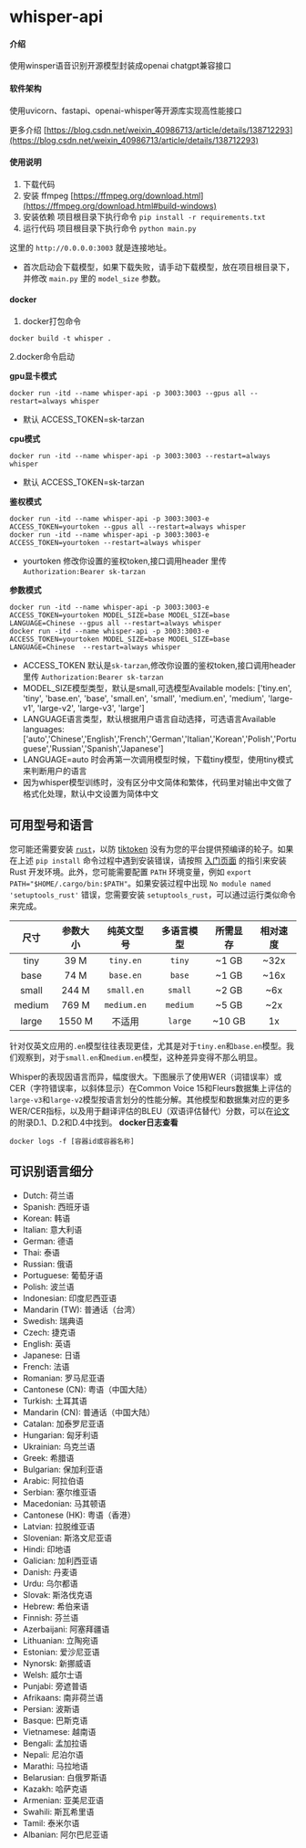 # whisper-api

#### 介绍
使用winsper语音识别开源模型封装成openai chatgpt兼容接口

#### 软件架构
使用uvicorn、fastapi、openai-whisper等开源库实现高性能接口

更多介绍 [https://blog.csdn.net/weixin_40986713/article/details/138712293](https://blog.csdn.net/weixin_40986713/article/details/138712293)

#### 使用说明

1.  下载代码
2.  安装 ffmpeg [https://ffmpeg.org/download.html](https://ffmpeg.org/download.html#build-windows)
3.  安装依赖 项目根目录下执行命令 `pip install -r requirements.txt`
4.  运行代码 项目根目录下执行命令 `python main.py`

这里的 `http://0.0.0.0:3003` 就是连接地址。

- 首次启动会下载模型，如果下载失败，请手动下载模型，放在项目根目录下，并修改 `main.py` 里的 `model_size` 参数。

#### docker 

1. docker打包命令

```
docker build -t whisper .
```


2.docker命令启动

 **gpu显卡模式** 

```
docker run -itd --name whisper-api -p 3003:3003 --gpus all --restart=always whisper
```
- 默认 ACCESS_TOKEN=sk-tarzan

 **cpu模式** 

```
docker run -itd --name whisper-api -p 3003:3003 --restart=always whisper
```
- 默认 ACCESS_TOKEN=sk-tarzan

 **鉴权模式** 

```
docker run -itd --name whisper-api -p 3003:3003-e ACCESS_TOKEN=yourtoken --gpus all --restart=always whisper
docker run -itd --name whisper-api -p 3003:3003-e ACCESS_TOKEN=yourtoken --restart=always whisper
```
- yourtoken 修改你设置的鉴权token,接口调用header 里传 `Authorization:Bearer sk-tarzan`

 **参数模式** 

```
docker run -itd --name whisper-api -p 3003:3003-e ACCESS_TOKEN=yourtoken MODEL_SIZE=base MODEL_SIZE=base LANGUAGE=Chinese --gpus all --restart=always whisper
docker run -itd --name whisper-api -p 3003:3003-e ACCESS_TOKEN=yourtoken MODEL_SIZE=base MODEL_SIZE=base LANGUAGE=Chinese  --restart=always whisper
```
- ACCESS_TOKEN 默认是`sk-tarzan`,修改你设置的鉴权token,接口调用header 里传 `Authorization:Bearer sk-tarzan`
- MODEL_SIZE模型类型，默认是small,可选模型Available models: ['tiny.en', 'tiny', 'base.en', 'base', 'small.en', 'small', 'medium.en', 'medium', 'large-v1', 'large-v2', 'large-v3', 'large']
- LANGUAGE语言类型，默认根据用户语言自动选择，可选语言Available languages: ['auto','Chinese','English','French','German','Italian','Korean','Polish','Portuguese','Russian','Spanish','Japanese']
- LANGUAGE=auto 时会再第一次调用模型时候，下载tiny模型，使用tiny模式来判断用户的语言
- 因为whisper模型训练时，没有区分中文简体和繁体，代码里对输出中文做了格式化处理，默认中文设置为简体中文
## 可用型号和语言

您可能还需要安装 [`rust`](http://rust-lang.org)，以防 [tiktoken](https://github.com/openai/tiktoken) 没有为您的平台提供预编译的轮子。如果在上述 `pip install` 命令过程中遇到安装错误，请按照 [入门页面](https://www.rust-lang.org/learn/get-started) 的指引来安装 Rust 开发环境。此外，您可能需要配置 `PATH` 环境变量，例如 `export PATH="$HOME/.cargo/bin:$PATH"`。如果安装过程中出现 `No module named 'setuptools_rust'` 错误，您需要安装 `setuptools_rust`，可以通过运行类似命令来完成。

|  尺寸| 参数大小| 纯英文型号 | 多语言模型 | 所需显存 | 相对速度 |
|:------:|:----------:|:------------------:|:------------------:|:-------------:|:--------------:|
|  tiny  |    39 M    |     `tiny.en`      |       `tiny`       |     ~1 GB     |      ~32x      |
|  base  |    74 M    |     `base.en`      |       `base`       |     ~1 GB     |      ~16x      |
| small  |   244 M    |     `small.en`     |      `small`       |     ~2 GB     |      ~6x       |
| medium |   769 M    |    `medium.en`     |      `medium`      |     ~5 GB     |      ~2x       |
| large  |   1550 M   |     不适用       |      `large`       |    ~10 GB     |       1x       |


针对仅英文应用的`.en`模型往往表现更佳，尤其是对于`tiny.en`和`base.en`模型。我们观察到，对于`small.en`和`medium.en`模型，这种差异变得不那么明显。

Whisper的表现因语言而异，幅度很大。下图展示了使用WER（词错误率）或CER（字符错误率，以斜体显示）在Common Voice 15和Fleurs数据集上评估的`large-v3`和`large-v2`模型按语言划分的性能分解。其他模型和数据集对应的更多WER/CER指标，以及用于翻译评估的BLEU（双语评估替代）分数，可以在[论文](https://arxiv.org/abs/2212.04356)的附录D.1、D.2和D.4中找到。
 **docker日志查看**
```
docker logs -f [容器id或容器名称]
```

## 可识别语言细分

- Dutch: 荷兰语
- Spanish: 西班牙语
- Korean: 韩语
- Italian: 意大利语
- German: 德语
- Thai: 泰语
- Russian: 俄语
- Portuguese: 葡萄牙语
- Polish: 波兰语
- Indonesian: 印度尼西亚语
- Mandarin (TW): 普通话（台湾）
- Swedish: 瑞典语
- Czech: 捷克语
- English: 英语
- Japanese: 日语
- French: 法语
- Romanian: 罗马尼亚语
- Cantonese (CN): 粤语（中国大陆）
- Turkish: 土耳其语
- Mandarin (CN): 普通话（中国大陆）
- Catalan: 加泰罗尼亚语
- Hungarian: 匈牙利语
- Ukrainian: 乌克兰语
- Greek: 希腊语
- Bulgarian: 保加利亚语
- Arabic: 阿拉伯语
- Serbian: 塞尔维亚语
- Macedonian: 马其顿语
- Cantonese (HK): 粤语（香港）
- Latvian: 拉脱维亚语
- Slovenian: 斯洛文尼亚语
- Hindi: 印地语
- Galician: 加利西亚语
- Danish: 丹麦语
- Urdu: 乌尔都语
- Slovak: 斯洛伐克语
- Hebrew: 希伯来语
- Finnish: 芬兰语
- Azerbaijani: 阿塞拜疆语
- Lithuanian: 立陶宛语
- Estonian: 爱沙尼亚语
- Nynorsk: 新挪威语
- Welsh: 威尔士语
- Punjabi: 旁遮普语
- Afrikaans: 南非荷兰语
- Persian: 波斯语
- Basque: 巴斯克语
- Vietnamese: 越南语
- Bengali: 孟加拉语
- Nepali: 尼泊尔语
- Marathi: 马拉地语
- Belarusian: 白俄罗斯语
- Kazakh: 哈萨克语
- Armenian: 亚美尼亚语
- Swahili: 斯瓦希里语
- Tamil: 泰米尔语
- Albanian: 阿尔巴尼亚语
